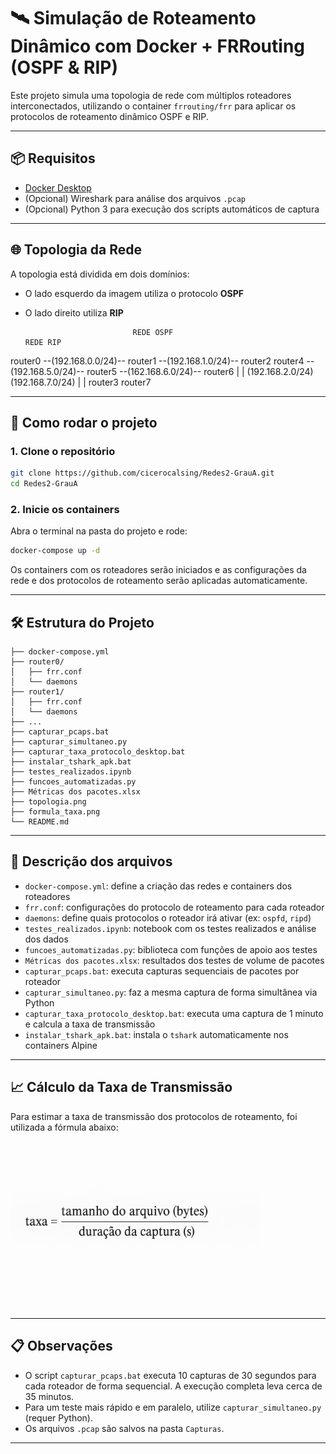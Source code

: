 
# 🛰️ Simulação de Roteamento Dinâmico com Docker + FRRouting (OSPF & RIP)

Este projeto simula uma topologia de rede com múltiplos roteadores interconectados, utilizando o container `frrouting/frr` para aplicar os protocolos de roteamento dinâmico OSPF e RIP.

---

## 📦 Requisitos

- [Docker Desktop](https://www.docker.com/products/docker-desktop)
- (Opcional) Wireshark para análise dos arquivos `.pcap`
- (Opcional) Python 3 para execução dos scripts automáticos de captura

---

## 🌐 Topologia da Rede

A topologia está dividida em dois domínios:
- O lado esquerdo da imagem utiliza o protocolo **OSPF**
- O lado direito utiliza **RIP**

                              REDE OSPF                                                            REDE RIP

router0 --(192.168.0.0/24)-- router1 --(192.168.1.0/24)-- router2      router4 --(192.168.5.0/24)-- router5 --(162.168.6.0/24)-- router6
                                |                                                                       | 
                        (192.168.2.0/24)                                                         (192.168.7.0/24)
                                |                                                                       |
                              router3                                                                router7


---

## 🚀 Como rodar o projeto

### 1. Clone o repositório

```bash
git clone https://github.com/cicerocalsing/Redes2-GrauA.git
cd Redes2-GrauA
```

### 2. Inicie os containers

Abra o terminal na pasta do projeto e rode:

```bash
docker-compose up -d
```

Os containers com os roteadores serão iniciados e as configurações da rede e dos protocolos de roteamento serão aplicadas automaticamente.

---

## 🛠️ Estrutura do Projeto

```text
├── docker-compose.yml
├── router0/
│   ├── frr.conf
│   └── daemons
├── router1/
│   ├── frr.conf
│   └── daemons
├── ...
├── capturar_pcaps.bat
├── capturar_simultaneo.py
├── capturar_taxa_protocolo_desktop.bat
├── instalar_tshark_apk.bat
├── testes_realizados.ipynb
├── funcoes_automatizadas.py
├── Métricas dos pacotes.xlsx
├── topologia.png
├── formula_taxa.png
└── README.md
```

---

## 📘 Descrição dos arquivos

- `docker-compose.yml`: define a criação das redes e containers dos roteadores
- `frr.conf`: configurações do protocolo de roteamento para cada roteador
- `daemons`: define quais protocolos o roteador irá ativar (ex: `ospfd`, `ripd`)
- `testes_realizados.ipynb`: notebook com os testes realizados e análise dos dados
- `funcoes_automatizadas.py`: biblioteca com funções de apoio aos testes
- `Métricas dos pacotes.xlsx`: resultados dos testes de volume de pacotes
- `capturar_pcaps.bat`: executa capturas sequenciais de pacotes por roteador
- `capturar_simultaneo.py`: faz a mesma captura de forma simultânea via Python
- `capturar_taxa_protocolo_desktop.bat`: executa uma captura de 1 minuto e calcula a taxa de transmissão
- `instalar_tshark_apk.bat`: instala o `tshark` automaticamente nos containers Alpine

---

## 📈 Cálculo da Taxa de Transmissão

Para estimar a taxa de transmissão dos protocolos de roteamento, foi utilizada a fórmula abaixo:

<img src="taxa_transmissao.png" alt="Fórmula da Taxa" width="400"/>

---

## 📋 Observações

- O script `capturar_pcaps.bat` executa 10 capturas de 30 segundos para cada roteador de forma sequencial. A execução completa leva cerca de 35 minutos.
- Para um teste mais rápido e em paralelo, utilize `capturar_simultaneo.py` (requer Python).
- Os arquivos `.pcap` são salvos na pasta `Capturas`.

---


